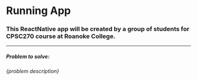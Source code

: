 # Running App
### This ReactNative app will be created by a group of students for CPSC270 course at Roanoke College.
-------------
##### Problem to solve:
###### {problem description}

